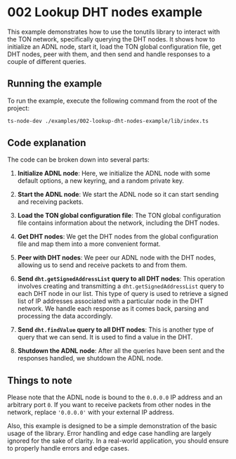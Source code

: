 # 002 Lookup DHT nodes example

This example demonstrates how to use the tonutils library to interact with the TON network, specifically querying the DHT nodes. It shows how to initialize an ADNL node, start it, load the TON global configuration file, get DHT nodes, peer with them, and then send and handle responses to a couple of different queries.

## Running the example

To run the example, execute the following command from the root of the project:

```bash
ts-node-dev ./examples/002-lookup-dht-nodes-example/lib/index.ts
```

## Code explanation

The code can be broken down into several parts:

1. **Initialize ADNL node**: Here, we initialize the ADNL node with some default options, a new keyring, and a random private key.

2. **Start the ADNL node**: We start the ADNL node so it can start sending and receiving packets.

3. **Load the TON global configuration file**: The TON global configuration file contains information about the network, including the DHT nodes.

4. **Get DHT nodes**: We get the DHT nodes from the global configuration file and map them into a more convenient format.

5. **Peer with DHT nodes**: We peer our ADNL node with the DHT nodes, allowing us to send and receive packets to and from them.

6. **Send `dht.getSignedAddressList` query to all DHT nodes**: This operation involves creating and transmitting a `dht.getSignedAddressList` query to each DHT node in our list. This type of query is used to retrieve a signed list of IP addresses associated with a particular node in the DHT network. We handle each response as it comes back, parsing and processing the data accordingly.

7. **Send `dht.findValue` query to all DHT nodes**: This is another type of query that we can send. It is used to find a value in the DHT.

8. **Shutdown the ADNL node**: After all the queries have been sent and the responses handled, we shutdown the ADNL node.

## Things to note

Please note that the ADNL node is bound to the `0.0.0.0` IP address and an arbitrary port `0`. If you want to receive packets from other nodes in the network, replace `'0.0.0.0'` with your external IP address.

Also, this example is designed to be a simple demonstration of the basic usage of the library. Error handling and edge case handling are largely ignored for the sake of clarity. In a real-world application, you should ensure to properly handle errors and edge cases.
